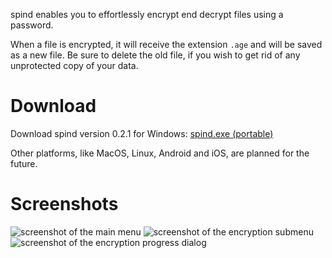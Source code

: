 spind enables you to effortlessly encrypt end decrypt files using a
password.

When a file is encrypted, it will receive the extension `.age` and will
be saved as a new file. Be sure to delete the old file, if you wish to
get rid of any unprotected copy of your data.

# Download
Download spind version 0.2.1 for Windows:
[spind.exe (portable)](https://github.com/codesoap/spind/releases/download/v0.2.1/spind.exe)

Other platforms, like MacOS, Linux, Android and iOS, are planned for the
future.

# Screenshots
![screenshot of the main menu](https://github.com/codesoap/spind/releases/download/v0.2.0/dark_menu.png)
![screenshot of the encryption submenu](https://github.com/codesoap/spind/releases/download/v0.1.0/dark_encrypt.png)
![screenshot of the encryption progress dialog](https://github.com/codesoap/spind/releases/download/v0.1.0/dark_encrypt_progress.png)
